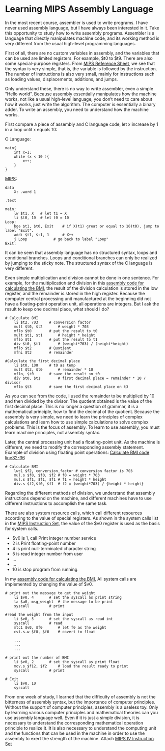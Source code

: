 # Learning MIPS Assembly Language


  In the most recent course, assembler is used to write programs. I have never used assembly language, but I have always been interested in it. Take this opportunity to study how to write assembly programs. Assembler is a language that directly manipulates machine code, and its working method is very different from the usual high-level programming languages.
  
  First of all, there are no custom variables in assembly, and the variables that can be used are limited registers. For example, $t0 to $t9. There are also some special-purpose registers. From [MIPS Reference Sheet](https://github.com/roboterz/CISC3160/blob/main/Lab4/MIPSReference.pdf), we see that the syntax is very simple, that is, the variable is followed by the instruction. The number of instructions is also very small, mainly for instructions such as loading values, displacements, additions, and jumps.
  
  Only understand these, there is no way to write assembler, even a simple "Hello world". Because assembly essentially manipulates how the machine works, not like a usual high-level language, you don’t need to care about how it works, just write the algorithm. The computer is essentially a binary adder. To write an assembly, you need to understand how the machine works.
  
First compare a piece of assembly and C language code, let x increase by 1 in a loop until x equals 10:

C Language:
```
main{
	int x=1;
	while (x < 10 ){
		x++;
	}
}
```
[MIPS](https://github.com/roboterz/CISC3160/blob/main/Lab4/Lab4_1.asm):
```
data
	X: .word 1
	
.text

main:
	lw $t1, X	# let t1 = X
	li $t0, 10	# let t0 = 10
Loop:
	bge $t1, $t0, Exit	  # if X(t1) great or equal to 10(t0), jump to label "Exit".
	addi $t1, $t1, 1	  # X++
	j Loop			  # go back to label "Loop"
Exit:
```

It can be seen that assembly language has no structured syntax, loops and conditional branches. Loops and conditional branches can only be realized by jumping to the sticky note. The structured syntax of the C language is very different.


Even simple multiplication and division cannot be done in one sentence. For example, for the multiplication and division in this [assembly code for calculating the BMI](https://github.com/roboterz/CISC3160/blob/main/Lab4/Lab4_4%20_Int.asm), the result of the division calculation is stored in the low register, and the remainder is stored in the high register. Because the computer central processing unit manufactured at the beginning did not have a floating-point operation unit, all operations are integers. But I ask the result to keep one decimal place, what should I do?
```
# Calculate BMI
	li $t2, 703		# conversion factor
	mult $t0, $t2		# weight * 703
	mflo $t0		# put the result to t0
	mult $t1, $t1		# height * height
	mflo $t1		# put the result to t1
	div $t0, $t1		# (weight*703) / (height*height)
	mflo $t2		# Quotient
	mfhi $t3		# remainder
	
#Calculate the first decimal place
	li $t0, 100		# t0 as temp
	mult $t3, $t0		# remainder * 10
	mflo, $t0		# save the result on t0
	div $t0, $t1		# first decimal place = remainder * 10 / divisor
	mflo $t3		# save the first decimal place on t3
```
As you can see from the code, I used the remainder to be multiplied by 10 and then divided by the divisor. The quotient obtained is the value of the first decimal place. This is no longer a question of grammar, it is a mathematical principle, how to find the decimal of the quotient. Because the assembly is very simple, we need to learn the principles of complex calculations and learn how to use simple calculations to solve complex problems. This is the focus of assembly. To learn to use assembly, you must learn machine principles, not assembly syntax.

Later, the central processing unit had a floating-point unit. As the machine is different, we need to modify the corresponding assembly statement. Example of division using floating point operations: [Calculate BMI code line32-36](https://github.com/roboterz/CISC3160/blob/main/Lab4/Lab4_4_float.asm)

```
# Calculate BMI
	lwc1 $f2, conversion_factor	# conversion factor is 703
	mul.s $f0, $f0, $f2	# f0 = weight * 703
	mul.s $f1, $f1, $f1	# f1 = height * height
	div.s $f2,$f0, $f1	# f2 = (weight*703) / {height * height}
```

Regarding the different methods of division, we understand that assembly instructions depend on the machine, and different machines have to use different instructions to accomplish the same task.

There are also system resource calls, which call different resources according to the value of special registers. As shown in the system calls list in the [MIPS Instruction Set](https://github.com/roboterz/CISC3160/blob/main/Lab4/MIPS_Instruction_Set.pdf), the value of the $v0 register is used as the basis for system calls. 
* $v0 is 1, call Print integer number service
* 2 is Print floating-point number
* 4 is print null-terminated character string
* 5 is read integer number from user
* ...
* ...
* 10 is stop program from running.


In my [assembly code for calculating the BMI](https://github.com/roboterz/CISC3160/blob/main/Lab4/Lab4_4_float.asm), All system calls are implemented by changing the value of $v0.

```
# print out the message to get the weight
	li $v0, 4		# set the syscall as print string
	la $a0, msg_weight	# the message to be print
	syscall			# print
	
#read the weight from the input
	li $v0, 5		# set the syscall as read int
	syscall			# read
	mtc1 $v0, $f0		# let f0 as the weight
	cvt.s.w $f0, $f0	# covert to float
	
	...
	...
	...
	
# print out the number of BMI
	li $v0, 2		# set the syscall as print float
	mov.s $f12, $f2		# load the result ready to print
	syscall			# print

# Exit
	li $v0, 10
	syscall
```

From one week of study, I learned that the difficulty of assembly is not the bitterness of assembly syntax, but the importance of computer principles. Without the support of computer principles, assembly is a useless toy. Only by learning various computer principles and mathematical theories can you use assembly language well. Even if it is just a simple division, it is necessary to understand the corresponding mathematical operation principle to realize it. It is also necessary to understand the computing unit and the functions that can be used in the machine in order to use the assembly to exert the strength of the machine. Attach [MIPS IV Instruction Set](https://github.com/roboterz/CISC3160/blob/main/Lab4/MIPS%20IV%20Instruction%20Set.pdf)
